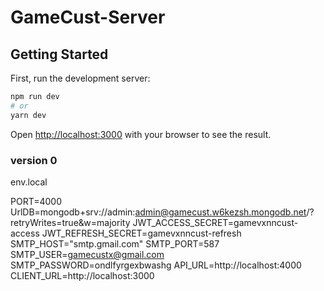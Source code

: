 # GameCust-Server
## Getting Started

First, run the development server:

```bash
npm run dev
# or
yarn dev
```

Open [http://localhost:3000](http://localhost:3000) with your browser to see the result.

### version 0

env.local

PORT=4000
UrlDB=mongodb+srv://admin:admin@gamecust.w6kezsh.mongodb.net/?retryWrites=true&w=majority
JWT_ACCESS_SECRET=gamevxnncust-access
JWT_REFRESH_SECRET=gamevxnncust-refresh
SMTP_HOST="smtp.gmail.com"
SMTP_PORT=587
SMTP_USER=gamecustx@gmail.com
SMTP_PASSWORD=ondlfyrgexbwashg
API_URL=http://localhost:4000
CLIENT_URL=http://localhost:3000